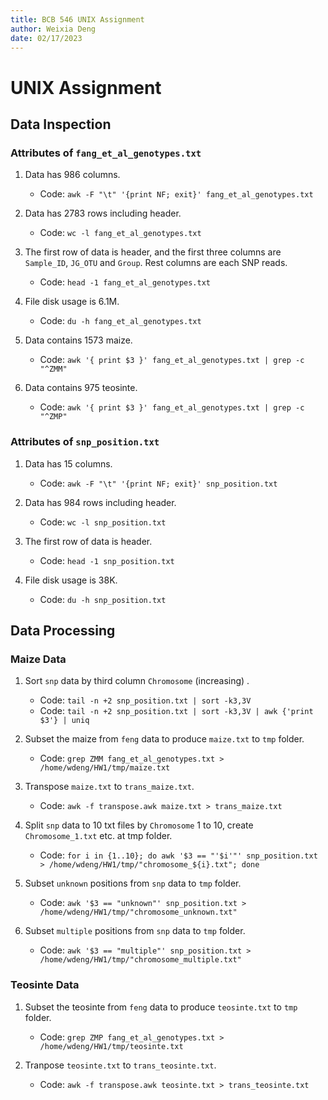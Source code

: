 ```yaml
---
title: BCB 546 UNIX Assignment
author: Weixia Deng
date: 02/17/2023
---
```


# UNIX Assignment

## Data Inspection

### Attributes of `fang_et_al_genotypes.txt`

1. Data has 986 columns.
    * Code: `awk -F "\t" '{print NF; exit}' fang_et_al_genotypes.txt`

2. Data has 2783 rows including header.
    * Code: `wc -l fang_et_al_genotypes.txt`

3. The first row of data is header, and the first three columns are `Sample_ID`, `JG_OTU` and `Group`. Rest columns are each SNP reads.
    * Code: `head -1 fang_et_al_genotypes.txt`

4. File disk usage is 6.1M.
    * Code: `du -h fang_et_al_genotypes.txt`

5. Data contains 1573 maize.
    * Code: `awk '{ print $3 }' fang_et_al_genotypes.txt | grep -c "^ZMM"`

6. Data contains 975 teosinte.
    * Code: `awk '{ print $3 }' fang_et_al_genotypes.txt | grep -c "^ZMP"`

### Attributes of `snp_position.txt`

1. Data has 15 columns.
    * Code: `awk -F "\t" '{print NF; exit}' snp_position.txt`

2. Data has 984 rows including header.
    * Code: `wc -l snp_position.txt`

3. The first row of data is header.
    * Code: `head -1 snp_position.txt`

4. File disk usage is 38K.
    * Code: `du -h snp_position.txt`

## Data Processing

### Maize Data

1. Sort `snp` data by third column `Chromosome` (increasing) .
    * Code: `tail -n +2 snp_position.txt | sort -k3,3V`
    * Code: `tail -n +2 snp_position.txt | sort -k3,3V | awk {'print $3'} | uniq`

2. Subset the maize from `feng` data to produce `maize.txt` to `tmp` folder.
    * Code: `grep ZMM fang_et_al_genotypes.txt > /home/wdeng/HW1/tmp/maize.txt`

3. Transpose `maize.txt` to `trans_maize.txt`.
    * Code: `awk -f transpose.awk maize.txt > trans_maize.txt`

3. Split `snp` data to 10 txt files by `Chromosome` 1 to 10, create `Chromosome_1.txt` etc. at tmp folder.
    * Code: `for i in {1..10}; do awk '$3 == "'$i'"' snp_position.txt > /home/wdeng/HW1/tmp/"chromosome_${i}.txt"; done`  

4. Subset `unknown` positions from `snp` data to `tmp` folder.
    * Code: `awk '$3 == "unknown"' snp_position.txt > /home/wdeng/HW1/tmp/"chromosome_unknown.txt"`

5. Subset `multiple` positions from `snp` data to `tmp` folder.
    * Code: `awk '$3 == "multiple"' snp_position.txt > /home/wdeng/HW1/tmp/"chromosome_multiple.txt"`

### Teosinte Data

1. Subset the teosinte from `feng` data to produce `teosinte.txt` to `tmp` folder.
    * Code: `grep ZMP fang_et_al_genotypes.txt > /home/wdeng/HW1/tmp/teosinte.txt`

2. Tranpose `teosinte.txt` to `trans_teosinte.txt`.
    * Code: `awk -f transpose.awk teosinte.txt > trans_teosinte.txt`



